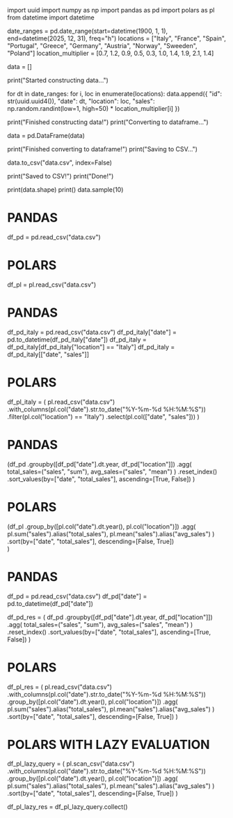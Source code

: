 import uuid
import numpy as np
import pandas as pd
import polars as pl
from datetime import datetime


date_ranges = pd.date_range(start=datetime(1900, 1, 1), end=datetime(2025, 12, 31), freq="h")
locations = ["Italy", "France", "Spain", "Portugal", "Greece", "Germany", "Austria", "Norway", "Sweeden", "Poland"]
location_multiplier = [0.7, 1.2, 0.9, 0.5, 0.3, 1.0, 1.4, 1.9, 2.1, 1.4]

data = []

print("Started constructing data...")

for dt in date_ranges:
    for i, loc in enumerate(locations):
        data.append({
            "id": str(uuid.uuid4()),
            "date": dt,
            "location": loc,
            "sales": np.random.randint(low=1, high=50) * location_multiplier[i]
        })

print("Finished constructing data!")
print("Converting to dataframe...")

data = pd.DataFrame(data)

print("Finished converting to dataframe!")
print("Saving to CSV...")

data.to_csv("data.csv", index=False)

print("Saved to CSV!")
print("Done!")

print(data.shape)
print()
data.sample(10)

# PANDAS
df_pd = pd.read_csv("data.csv")


# POLARS
df_pl = pl.read_csv("data.csv")

# PANDAS
df_pd_italy = pd.read_csv("data.csv")
df_pd_italy["date"] = pd.to_datetime(df_pd_italy["date"])
df_pd_italy = df_pd_italy[df_pd_italy["location"] == "Italy"]
df_pd_italy = df_pd_italy[["date", "sales"]]


# POLARS
df_pl_italy = (
    pl.read_csv("data.csv")
      .with_columns(pl.col("date").str.to_date("%Y-%m-%d %H:%M:%S"))
      .filter(pl.col("location") == "Italy")
      .select(pl.col(["date", "sales"]))
)






# PANDAS
(df_pd
    .groupby([df_pd["date"].dt.year, df_pd["location"]])
    .agg(
        total_sales=("sales", "sum"),
        avg_sales=("sales", "mean")
    )
    .reset_index()
    .sort_values(by=["date", "total_sales"], ascending=[True, False])
)


# POLARS
(df_pl
    .group_by([pl.col("date").dt.year(), pl.col("location")])
    .agg(
        pl.sum("sales").alias("total_sales"),
        pl.mean("sales").alias("avg_sales")
    )
    .sort(by=["date", "total_sales"], descending=[False, True])     
)

# PANDAS
df_pd = pd.read_csv("data.csv")
df_pd["date"] = pd.to_datetime(df_pd["date"])

df_pd_res = (
    df_pd
        .groupby([df_pd["date"].dt.year, df_pd["location"]])
        .agg(
            total_sales=("sales", "sum"),
            avg_sales=("sales", "mean")
        )
        .reset_index()
        .sort_values(by=["date", "total_sales"], ascending=[True, False])
)


# POLARS
df_pl_res = (
    pl.read_csv("data.csv")
        .with_columns(pl.col("date").str.to_date("%Y-%m-%d %H:%M:%S"))
        .group_by([pl.col("date").dt.year(), pl.col("location")])
        .agg(
            pl.sum("sales").alias("total_sales"),
            pl.mean("sales").alias("avg_sales")
        )
        .sort(by=["date", "total_sales"], descending=[False, True])
)


# POLARS WITH LAZY EVALUATION
df_pl_lazy_query = (
    pl.scan_csv("data.csv")
        .with_columns(pl.col("date").str.to_date("%Y-%m-%d %H:%M:%S"))
        .group_by([pl.col("date").dt.year(), pl.col("location")])
        .agg(
            pl.sum("sales").alias("total_sales"),
            pl.mean("sales").alias("avg_sales")
        )
        .sort(by=["date", "total_sales"], descending=[False, True])
)

df_pl_lazy_res = df_pl_lazy_query.collect()
